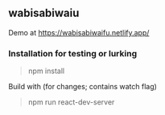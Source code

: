 ## wabisabiwaiu

Demo at https://wabisabiwaifu.netlify.app/

### Installation for testing or lurking
> npm install

Build with (for changes; contains watch flag)
> npm run react-dev-server
